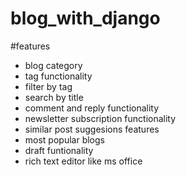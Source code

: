 # blog_with_django
#features
- blog category
- tag functionality
- filter by tag
- search by title
- comment and reply functionality
- newsletter subscription functionality
- similar post suggesions features
- most popular blogs
- draft funtionality
- rich text editor like ms office
